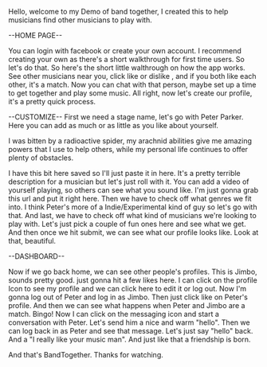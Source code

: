 Hello, welcome to my Demo of band together, I created this to help musicians find other musicians to play with.

--HOME PAGE--

You can login with facebook or create your own account. I recommend creating your own as there's a short walkthrough for first time users. So let's do that.
So here's the short little walthrough on how the app works. See other musicians near you, click like or dislike
, and if you both like each other, it's a match. Now you can chat with that person, maybe set up a time to
get together and play some music. All right, now let's create our profile, it's a pretty quick process.

--CUSTOMIZE--
First we need a stage name, let's go with Peter Parker. Here you can add as much or as little as you like
about yourself.

I was bitten by a radioactive spider, my arachnid abilities give me amazing powers that I use to help others, while my personal life continues to offer plenty of obstacles.

I have this bit here saved so I'll just paste it in here. It's a pretty terrible description for a musician but let's just roll with it. You can add a video of yourself playing, so others can see what you sound like.
I'm just gonna grab this url and put it right here.
Then we have to check off what genres we fit into. I think Peter's more of a Indie/Experimental kind of guy
so let's go with that.
And last, we have to check off what kind of musicians we're looking to play with. Let's just pick a couple of fun ones here and see what we get.
And then once we hit submit, we can see what our profile looks like. Look at that, beautiful.

--DASHBOARD--

Now if we go back home, we can see other people's profiles. This is Jimbo, sounds pretty good. just gonna hit a few likes here. I can click on the profile Icon to see my profile and we can click here to edit it or log out. Now I'm gonna log out of Peter and log in as Jimbo. Then just click like on Peter's profile. And then we can see what happens when Peter and Jimbo are a match. Bingo! Now I can click on the messaging icon and start a conversation with Peter. Let's send him a nice and warm "hello". Then we can log back in as Peter and see that message. Let's just say "hello" back. And a "I really like your music man". And just like that a friendship is born.

And that's BandTogether. Thanks for watching.

